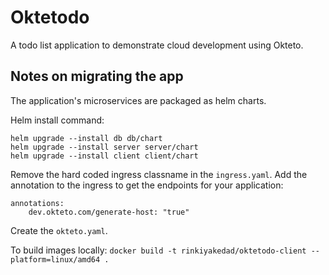 # Oktetodo

A todo list application to demonstrate cloud development using Okteto.

## Notes on migrating the app

The application's microservices are packaged as helm charts.

Helm install command:
```
helm upgrade --install db db/chart 
helm upgrade --install server server/chart 
helm upgrade --install client client/chart 
```

Remove the hard coded ingress classname in the `ingress.yaml`. Add the annotation to the ingress to get the endpoints for your application:

```
annotations:
    dev.okteto.com/generate-host: "true"
```
Create the `okteto.yaml`.

To build images locally: `docker build -t rinkiyakedad/oktetodo-client --platform=linux/amd64 .`